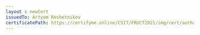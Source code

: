 ```yaml
--- 
layout : newCert 
issuedTo: Artyom Reshetnikov 
certificatePath: https://certifyme.online/CSIT/FRUCT2021/img/cert/author/ArtyomReshetnikov_e042d.png
--- 
```

